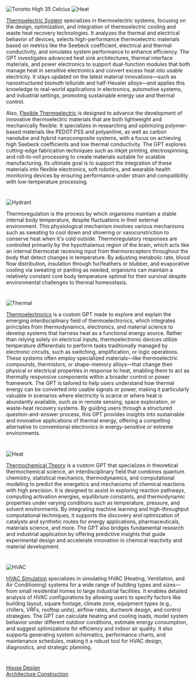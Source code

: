 ![Toronto High 35 Celcius](https://github.com/user-attachments/assets/a1338a50-5f1a-4965-b40e-41697053b1cb)
![Heat](https://github.com/user-attachments/assets/65c23e7d-31fb-4900-bd51-4cb8b515346f)

[Thermoelectric System](https://chatgpt.com/g/g-67f13edbb8ac8191859ce5f88d3d5c93-thermoelectric-system) specializes in thermoelectric systems, focusing on the design, optimization, and integration of thermoelectric cooling and waste heat recovery technologies. It analyzes the thermal and electrical behavior of devices, selects high-performance thermoelectric materials based on metrics like the Seebeck coefficient, electrical and thermal conductivity, and simulates system performance to enhance efficiency. The GPT investigates advanced heat sink architectures, thermal interface materials, and power electronics to support dual-function modules that both manage heat in sensitive electronics and convert excess heat into usable electricity. It stays updated on the latest material innovations—such as nanostructured bismuth telluride and half-Heusler alloys—and applies this knowledge to real-world applications in electronics, automotive systems, and industrial settings, promoting sustainable energy use and thermal control.

Also, [Flexible Thermoelectric](https://chatgpt.com/g/g-67fa8b20c26481919804c19ebbcc0ec3-flexible-thermoelectric) is designed to advance the development of innovative thermoelectric materials that are both lightweight and mechanically flexible. It specializes in researching and optimizing polymer-based materials like PEDOT:PSS and polyaniline, as well as carbon nanotube and hybrid nanocomposite systems, with a focus on achieving high Seebeck coefficients and low thermal conductivity. The GPT explores cutting-edge fabrication techniques such as inkjet printing, electrospinning, and roll-to-roll processing to create materials suitable for scalable manufacturing. Its ultimate goal is to support the integration of these materials into flexible electronics, soft robotics, and wearable health monitoring devices by ensuring performance under strain and compatibility with low-temperature processing.

#

![Hydrant](https://github.com/user-attachments/assets/fb2a047f-df1e-443c-adc3-a26338856163)

Thermoregulation is the process by which organisms maintain a stable internal body temperature, despite fluctuations in their external environment. This physiological mechanism involves various mechanisms such as sweating to cool down and shivering or vasoconstriction to conserve heat when it's cold outside. Thermoregulatory responses are controlled primarily by the hypothalamus region of the brain, which acts like an internal thermostat receiving input from thermoreceptors throughout the body that detect changes in temperature. By adjusting metabolic rate, blood flow distribution, insulation through fur/feathers or blubber, and evaporative cooling via sweating or panting as needed, organisms can maintain a relatively constant core body temperature optimal for their survival despite environmental challenges to thermal homeostasis.

#

![Thermal](https://github.com/user-attachments/assets/5531d873-8a6f-4d26-a4cd-9d869d4b4ff7)

[Thermoelectronics](https://chatgpt.com/g/g-AUEUDYzH5-thermoelectronics) is a custom GPT made to explore and explain the emerging interdisciplinary field of thermoelectronics, which integrates principles from thermodynamics, electronics, and material science to develop systems that harness heat as a functional energy source. Rather than relying solely on electrical inputs, thermoelectronic devices utilize temperature differentials to perform tasks traditionally managed by electronic circuits, such as switching, amplification, or logic operations. These systems often employ specialized materials—like thermoelectric compounds, thermistors, or shape-memory alloys—that change their physical or electrical properties in response to heat, enabling them to act as thermally responsive components within a broader control or power framework. The GPT is tailored to help users understand how thermal energy can be converted into usable signals or power, making it particularly valuable in scenarios where electricity is scarce or where heat is abundantly available, such as in remote sensing, space exploration, or waste-heat recovery systems. By guiding users through a structured question-and-answer process, this GPT provides insights into sustainable and innovative applications of thermal energy, offering a compelling alternative to conventional electronics in energy-sensitive or extreme environments.

#

![Heat](https://github.com/user-attachments/assets/cc41211a-09a3-4fc7-8681-4d7ae17fdd00)

[Thermochemical Theory](https://chatgpt.com/g/g-68507c8bada88191a92003a9ffbfdd00-thermochemical-theory) is a custom GPT that specializes in theoretical thermochemical science, an interdisciplinary field that combines quantum chemistry, statistical mechanics, thermodynamics, and computational modeling to predict the energetics and mechanisms of chemical reactions with high precision. It is designed to assist in exploring reaction pathways, computing activation energies, equilibrium constants, and thermodynamic properties under varying conditions such as temperature, pressure, and solvent environments. By integrating machine learning and high-throughput computational techniques, it supports the discovery and optimization of catalysts and synthetic routes for energy applications, pharmaceuticals, materials science, and more. The GPT also bridges fundamental research and industrial application by offering predictive insights that guide experimental design and accelerate innovation in chemical reactivity and material development.

#

![HVAC](https://github.com/user-attachments/assets/01bd0135-a14e-4317-b7af-98dd37290e10)

[HVAC Simulation](https://chatgpt.com/g/g-684e4855cd24819182c0cfbe61b742da-hvac-simulation) specializes in simulating HVAC (Heating, Ventilation, and Air Conditioning) systems for a wide range of building types and sizes—from small residential homes to large industrial facilities. It enables detailed analysis of HVAC configurations by allowing users to specify factors like building layout, square footage, climate zone, equipment types (e.g., chillers, VRFs, rooftop units), airflow rates, ductwork design, and control strategies. The GPT can calculate heating and cooling loads, model system behavior under different outdoor conditions, estimate energy consumption, and suggest optimizations for efficiency and indoor air quality. It also supports generating system schematics, performance charts, and maintenance schedules, making it a robust tool for HVAC design, diagnostics, and strategic planning.

#

[House Design](https://github.com/sourceduty/House_Design)
<br>
[Architecture Construction](https://github.com/sourceduty/Architecture_Construction)
